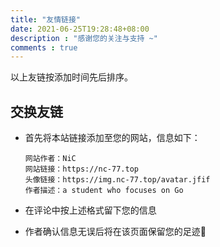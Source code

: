 ```yaml
---
title: "友情链接"
date: 2021-06-25T19:28:48+08:00
description : "感谢您的关注与支持 ~" 
comments : true
---
```


以上友链按添加时间先后排序。

## 交换友链

- 首先将本站链接添加至您的网站，信息如下：

  ```
  网站作者：NiC
  网站链接：https://nc-77.top
  头像链接：https://img.nc-77.top/avatar.jfif
  作者描述：a student who focuses on Go
  ```

- 在评论中按上述格式留下您的信息
- 作者确认信息无误后将在该页面保留您的足迹:tada:

<br></br>

<br></br>

